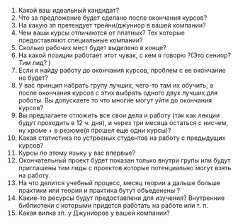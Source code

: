 1. Какой ваш идеальный кандидат? 
2. Что за предложение будет сделано после окончания курсов?
3. На какую зп претендует трейни/джуниор в вашей компании? 
4. Чем ваши курсы отличаются от платных? Тех которые предоставляют  специальные компании?  
5. Сколько рабочих мест будет выделено в конце?
6. На какой позиции работает этот чувак, с кем я говорю ?(Это сениор? Тим лид? )
7. Если я найду работу до окончания курсов, проблем с ее окончание не будет?
8. У вас принцип набрать групу лучших, чего-то там их обучить, а после окончания курсов с этих выбрать одного двух лучших для роботы. Вы допускаете то что многие могут уйти до окончания курсов?
9. Вы предлагаете отложить все свои дела и работу (так как лекции будут проходить в 12 ч. дня), и через три месяца остаться с нисчем, ну кроме + в резюме(я прошел еще одни курсы)?
10. Какая статистика по устроеных студентов на работу с предыдущих курсов?
11. Курсы по этому языку у вас впервые?
12. Окончательный проект будет показан только внутри групы или будут приглашены тим лиды с проектов которые потенциально могут взять на работу. 
13. На что делится учебный процесс, месяц теории а дальше больше практики или теория и практика бутут объеденены ?
14. Какие-то ресурсы будут предоставлени для изучения? Внутренние библиотеки с которыми придется работать на работе или т. п. 
15. Какая вилка зп. у Джуниоров у вашей компании?